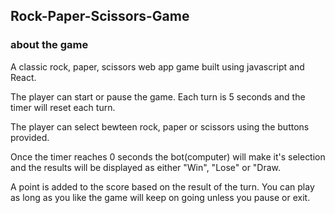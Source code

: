 ## Rock-Paper-Scissors-Game

### about the game
A classic rock, paper, scissors web app game built using javascript and React.

The player can start or pause the game. Each turn is 5 seconds and the timer will reset each turn. 

The player can select bewteen rock, paper or scissors using the buttons provided. 

Once the timer reaches 0 seconds the bot(computer) will make it's selection and the results will be displayed as either "Win", "Lose" or "Draw.

A point is added to the score based on the result of the turn. You can play as long as you like the game will keep on going unless you pause or exit.
